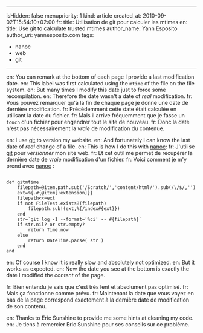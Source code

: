 -----
isHidden:       false
menupriority:   1
kind:           article
created_at:     2010-09-02T15:54:10+02:00
fr: title: Utilisation de git pour calculer les mtimes
en: title: Use git to calculate trusted mtimes
author_name: Yann Esposito
author_uri: yannesposito.com
tags:
  - nanoc
  - web
  - git
-----

en: You can remark at the bottom of each page I provide a last modification date.
en: This label was first calculated using the `mtime` of the file on the file system.
en: But many times I modify this date just to force some recompilation. 
en: Therefore the date wasn't a date of _real_ modification.
fr: Vous pouvez remarquer qu'à la fin de chaque page je donne une date de dernière modification.
fr: Précédemment cette date était calculée en utilisant la date du fichier.
fr: Mais il arrive fréquemment que je fasse un `touch` d'un fichier pour engendrer tout le site de nouveau.
fr: Donc la date n'est pas nécessairement la _vraie_ de modification du contenue.

en: I use [git](http://git-scm.org) to version my website.
en: And fortunately I can know the last date of _real_ change of a file.
en: This is how I do this with [nanoc](http://nanoc.stoneship.org):
fr: J'utilise [git](http://git-scm.org) pour _versionner_ mon site web.
fr: Et cet outil me permet de récupérer la dernière date de _vraie_ modification d'un fichier.
fr: Voici comment je m'y prend avec [nanoc](http://nanoc.stoneship.org) :

<code class="ruby" file="gitmtime.rb">
def gitmtime
    filepath=@item.path.sub('/Scratch/','content/html/').sub(/\/$/,'')
    ext=%{.#{@item[:extension]}}
    filepath<<=ext
    if not FileTest.exists?(filepath)
        filepath.sub!(ext,%{/index#{ext}})
    end
    str=`git log -1 --format='%ci' -- #{filepath}`
    if str.nil? or str.empty?
        return Time.now
    else
        return DateTime.parse( str )
    end
end
</code>

en: Of course I know it is really slow and absolutely not optimized.
en: But it works as expected.
en: Now the date you see at the bottom is exactly the date I modified the _content_ of the page.

fr: Bien entendu je sais que c'est très lent et absolument pas optimisé.
fr: Mais ça fonctionne comme prévu.
fr: Maintenant la date que vous voyez en bas de la page correspond exactement à la dernière date de modification de son contenu.

en: Thanks to Eric Sunshine to provide me some hints at cleaning my code.
en: Je tiens à remercier Eric Sunshine pour ses conseils sur ce problème.

